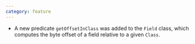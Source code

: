 ```yaml
---
category: feature
---
```

* A new predicate `getOffsetInClass` was added to the `Field` class, which computes the byte offset of a field relative to a given `Class`.
